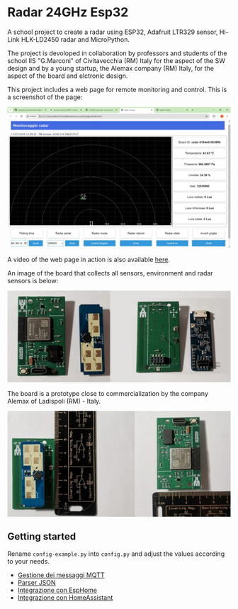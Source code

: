 # Radar 24GHz Esp32


A school project to create a radar using ESP32, Adafruit LTR329 sensor, Hi-Link HLK-LD2450 radar and MicroPython.

The project is devoloped in collaboration by professors and students of the school IIS "G.Marconi" of Civitavecchia (RM) Italy for the aspect of the SW design and by a young startup, the Alemax company (RM) Italy, for the aspect of the board and elctronic design.

This project includes a web page for remote monitoring and control. This is a screenshot of the page:


![Web screenshot](web-screenshot.jpeg)


A video of the web page in action is also available [here](https://drive.google.com/file/d/1KjS-0TWMNAd9SawNiWF4eYCHru64Aw-G/view?usp=sharing).


An image of the board that collects all sensors, environment and radar sensors is below:


<img src="img/radaresp2.png" alt="alt text" width="1000">


The board is a prototype close to commercialization by the company Alemax of Ladispoli (RM) - Italy.


<img src="img/radaresp3.png" alt="alt text" width="1000">




## Getting started


Rename `config-example.py` into `config.py` and adjust the values according to your needs.


- [Gestione dei messaggi MQTT](mqtt_messages_logic.md)
- [Parser JSON](json_parser.md)
- [Integrazione con EspHome](/esphome/esphome.md)
- [Integrazione con HomeAssistant](/HomeAssistant/homeAssistant.md)
